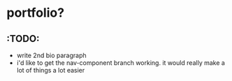 # portfolio?

## :TODO:

- write 2nd bio paragraph
- i'd like to get the nav-component branch working. it would really make a lot of things a lot easier
